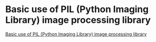 # Basic use of PIL (Python Imaging Library) image processing library
[Basic use of PIL (Python Imaging Library) image processing library](https://aiwithcloud.com/2022/09/19/basic_use_of_pil_python_imaging_library_image_processing_library/)